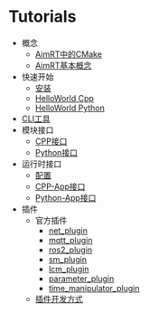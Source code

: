 
# Tutorials

- 概念
  - [AimRT中的CMake](concepts/cmake.md)
  - [AimRT基本概念](concepts/concepts.md)
- 快速开始
  - [安装](quick_start/installation.md)
  - [HelloWorld Cpp](quick_start/helloworld_cpp.md)
  - [HelloWorld Python](quick_start/helloworld_py.md)
- [CLI工具](cli_tool/cli_tool.md)
- 模块接口
  - [CPP接口](module_interface/cpp.md)
  - [Python接口](module_interface/py.md)
- 运行时接口
  - [配置](runtime_interface/cfg.md)
  - [CPP-App接口](runtime_interface/cpp.md)
  - [Python-App接口](runtime_interface/py.md)
- 插件
  - 官方插件
    - [net_plugin](plugins/net_plugin.md)
    - [mqtt_plugin](plugins/mqtt_plugin.md)
    - [ros2_plugin](plugins/ros2_plugin.md)
    - [sm_plugin](plugins/sm_plugin.md)
    - [lcm_plugin](plugins/lcm_plugin.md)
    - [parameter_plugin](plugins/parameter_plugin.md)
    - [time_manipulator_plugin](plugins/time_manipulator_plugin.md)
  - [插件开发方式](plugins/how_to_dev_plugin.md)
